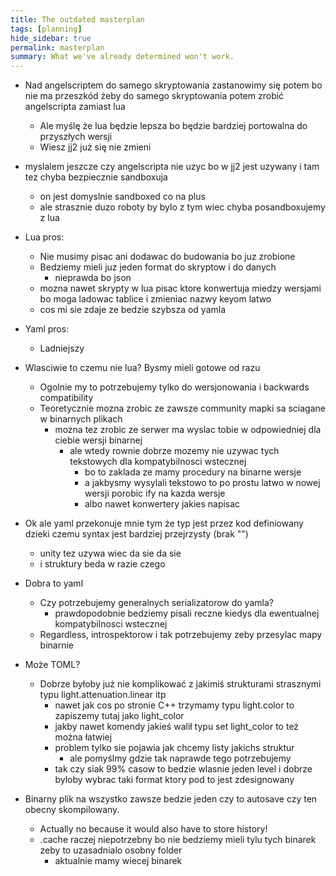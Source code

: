 ```yaml
---
title: The outdated masterplan
tags: [planning]
hide_sidebar: true
permalink: masterplan
summary: What we've already determined won't work.
---
```


- Nad angelscriptem do samego skryptowania zastanowimy się potem bo nie ma przeszkód żeby do samego skryptowania potem zrobić angelscripta zamiast lua
	- Ale myślę że lua będzie lepsza bo będzie bardziej portowalna do przyszłych wersji
	- Wiesz jj2 już się nie zmieni

- myslalem jeszcze czy angelscripta nie uzyc bo w jj2 jest uzywany i tam tez chyba bezpiecznie sandboxuja
	- on jest domyslnie sandboxed co na plus
	- ale strasznie duzo roboty by bylo z tym wiec chyba posandboxujemy z lua

- Lua pros:
	- Nie musimy pisac ani dodawac do budowania bo juz zrobione
	- Bedziemy mieli juz jeden format do skryptow i do danych
		- nieprawda bo json
	- mozna nawet skrypty w lua pisac ktore konwertuja miedzy wersjami bo moga ladowac tablice i zmieniac nazwy keyom latwo
	- cos mi sie zdaje ze bedzie szybsza od yamla
- Yaml pros:
	- Ladniejszy

- Wlasciwie to czemu nie lua? Bysmy mieli gotowe od razu
	- Ogolnie my to potrzebujemy tylko do wersjonowania i backwards compatibility
	- Teoretycznie mozna zrobic ze zawsze community mapki sa sciagane w binarnych plikach
		- mozna tez zrobic ze serwer ma wyslac tobie w odpowiedniej dla ciebie wersji binarnej
			- ale wtedy rownie dobrze mozemy nie uzywac tych tekstowych dla kompatybilnosci wstecznej
				- bo to zaklada ze mamy procedury na binarne wersje
				- a jakbysmy wysylali tekstowo to po prostu latwo w nowej wersji porobic ify na kazda wersje
				- albo nawet konwertery jakies napisac

- Ok ale yaml przekonuje mnie tym że typ jest przez kod definiowany dzieki czemu syntax jest bardziej przejrzysty (brak "")
	- unity tez uzywa wiec da sie da sie
	- i struktury beda w razie czego

- Dobra to yaml
	- Czy potrzebujemy generalnych serializatorow do yamla?
		- prawdopodobnie bedziemy pisali reczne kiedys dla ewentualnej kompatybilnosci wstecznej
	- Regardless, introspektorow i tak potrzebujemy zeby przesylac mapy binarnie

- Może TOML?
	- Dobrze byłoby już nie komplikować z jakimiś strukturami strasznymi typu light.attenuation.linear itp
		- nawet jak cos po stronie C++ trzymamy typu light.color to zapiszemy tutaj jako light_color
		- jakby nawet komendy jakieś walił typu set light_color to też można łatwiej
		- problem tylko sie pojawia jak chcemy listy jakichs struktur
			- ale pomyślmy gdzie tak naprawde tego potrzebujemy
		- tak czy siak 99% casow to bedzie wlasnie jeden level i dobrze byloby wybrac taki format ktory pod to jest zdesignowany

- Binarny plik na wszystko zawsze bedzie jeden czy to autosave czy ten obecny skompilowany.
	- Actually no because it would also have to store history!
	- .cache raczej niepotrzebny bo nie bedziemy mieli tylu tych binarek zeby to uzasadnialo osobny folder
		- aktualnie mamy wiecej binarek
